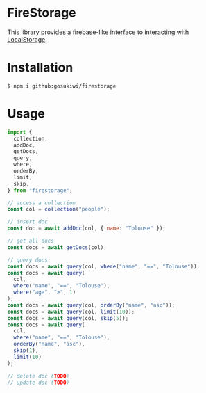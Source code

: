 # FireStorage

This library provides a firebase-like interface to interacting with
[LocalStorage](https://developer.mozilla.org/en-US/docs/Web/API/Window/localStorage).

# Installation

    $ npm i github:gosukiwi/firestorage

# Usage

```javascript
import {
  collection,
  addDoc,
  getDocs,
  query,
  where,
  orderBy,
  limit,
  skip,
} from "firestorage";

// access a collection
const col = collection("people");

// insert doc
const doc = await addDoc(col, { name: "Tolouse" });

// get all docs
const docs = await getDocs(col);

// query docs
const docs = await query(col, where("name", "==", "Tolouse"));
const docs = await query(
  col,
  where("name", "==", "Tolouse"),
  where("age", ">", 1)
);
const docs = await query(col, orderBy("name", "asc"));
const docs = await query(col, limit(10));
const docs = await query(col, skip(5));
const docs = await query(
  col,
  where("name", "==", "Tolouse"),
  orderBy("name", "asc"),
  skip(1),
  limit(10)
);

// delete doc (TODO)
// update doc (TODO)
```
